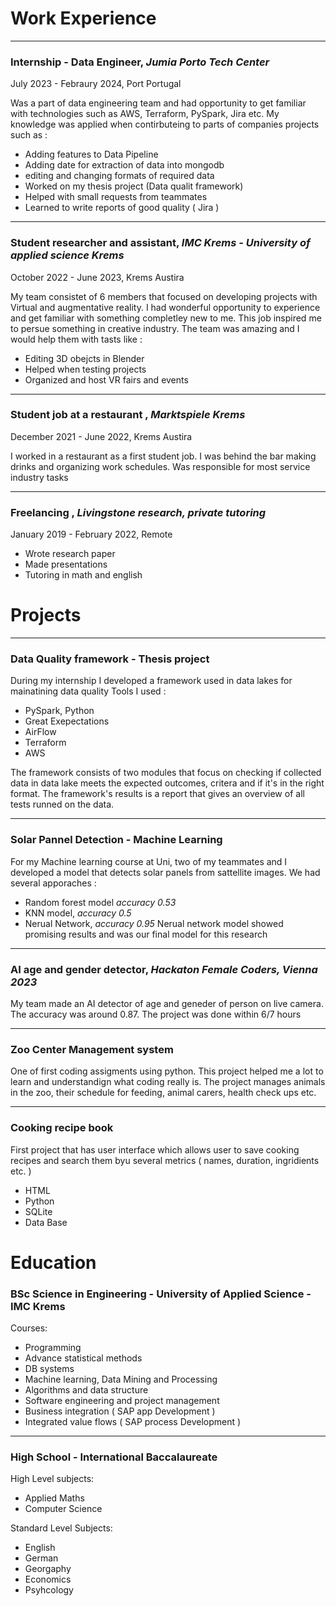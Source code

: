 # Work Experience

* * *

### Internship - Data Engineer, _Jumia Porto Tech Center_

July 2023 - Febraury 2024, Port Portugal

Was a part of data engineering team and had opportunity to get familiar with technologies such as AWS, Terraform, PySpark, Jira etc. My knowledge was applied when contirbuteing to parts of companies projects such as :
- Adding features to Data Pipeline
- Adding date for extraction of data into mongodb
- editing and changing formats of required data
-  Worked on my thesis project (Data qualit framework)
-  Helped with small requests from teammates
-  Learned to write reports of good quality ( Jira )

* * *

### Student researcher and assistant, _IMC Krems - University of applied science Krems_

 October 2022 - June 2023, Krems Austira

 My team consistet of 6 members that focused on developing projects with Virtual and augmentative reality. I had wonderful opportunity to experience and get familiar with something completley new to me. This job
 inspired me to persue something in creative industry. The team was amazing and I would help them with tasts like :
 - Editing 3D obejcts in Blender
 - Helped when testing projects
 - Organized and host VR fairs and events

* * *

### Student job at a restaurant , _Marktspiele Krems_

 December 2021 - June 2022, Krems Austira

I worked in a restaurant as a first student job. I was behind the bar making drinks and organizing work schedules. Was responsible for most service industry tasks

* * *

### Freelancing , _Livingstone research, private tutoring_

 January 2019 - February 2022, Remote

- Wrote research paper
- Made presentations
- Tutoring in math and english


# Projects

* * *

### Data Quality framework - Thesis project

During my internship I developed a framework used in data lakes for mainatining data quality
Tools I used :
- PySpark, Python
- Great Exepectations
- AirFlow
- Terraform
- AWS

The framework consists of two modules that focus on checking if collected data in data lake meets the expected outcomes, critera and if it's in the right format. The framework's results is a report that gives an overview of all tests runned on the data.

* * *

### Solar Pannel Detection - Machine Learning

For my Machine learning course at Uni, two of my teammates and I developed a model that detects solar panels from sattellite images. We had several apporaches :
- Random forest model _accuracy 0.53_
- KNN model, _accuracy 0.5_
- Nerual Network, _accuracy 0.95_
Nerual network model showed promising results and was our final model for this research

* * *

### AI age and gender detector, _Hackaton Female Coders, Vienna 2023_

My team made an AI detector of age and geneder of person on live camera. The accuracy was around 0.87. The project was done within 6/7 hours


* * *

### Zoo Center Management system

One of first coding assigments using python. This project helped me a lot to learn and understandign what coding really is. The project manages animals in the zoo, their schedule for feeding, animal carers, health check ups etc. 


* * *

### Cooking recipe book 

First project that has user interface which allows user to save cooking recipes and search them byu several metrics ( names, duration, ingridients etc. )
- HTML
- Python
- SQLite
- Data Base



# Education

### BSc Science in Engineering - University of Applied Science - IMC Krems 

Courses:
- Programming
- Advance statistical methods
- DB systems
- Machine learning, Data Mining and Processing
- Algorithms and data structure
- Software engineering and project management
- Business integration ( SAP app Development )
- Integrated value flows ( SAP process Development )

* * *

### High School - International Baccalaureate

High Level subjects:
- Applied Maths
- Computer Science


Standard Level Subjects:
-  English
-  German
-  Georgaphy
-  Economics
-  Psyhcology
  




  
